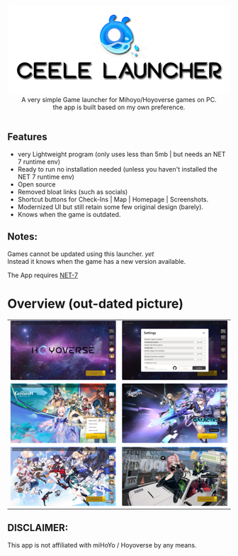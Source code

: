 <center>
<img src="readme/CeeleLauncher.png" height="200"><br>
A very simple Game launcher for Mihoyo/Hoyoverse games on PC.<br>
the app is built based on my own preference.
</center>
<br>

## Features
- very Lightweight program (only uses less than 5mb | but needs an NET 7 runtime env)
- Ready to run no installation needed (unless you haven't installed the NET 7 runtime env)
- Open source
- Removed bloat links (such as socials)
- Shortcut buttons for Check-Ins | Map | Homepage | Screenshots.
- Modernized UI but still retain some few original design (barely).
- Knows when the game is outdated.

## Notes:
Games cannot be updated using this launcher. *yet*<br>
Instead it knows when the game has a new version available.

The App requires [NET-7](https://download.visualstudio.microsoft.com/download/pr/4b99bbc8-917a-417c-907b-d408341726a5/78b225344fbb9b80d3da3681e1d20d68/dotnet-runtime-7.0.5-win-x64.exe)

# Overview (out-dated picture)
| | |
|-|-|
|![](readme/main.png)|![](readme/settings.png)|
|![](readme/genshin.png)|![](readme/StarRail.png)|
|![](readme/hi3.png)|![](readme/zzz.png)|

## DISCLAIMER:
This app is not affiliated with miHoYo / Hoyoverse by any means.